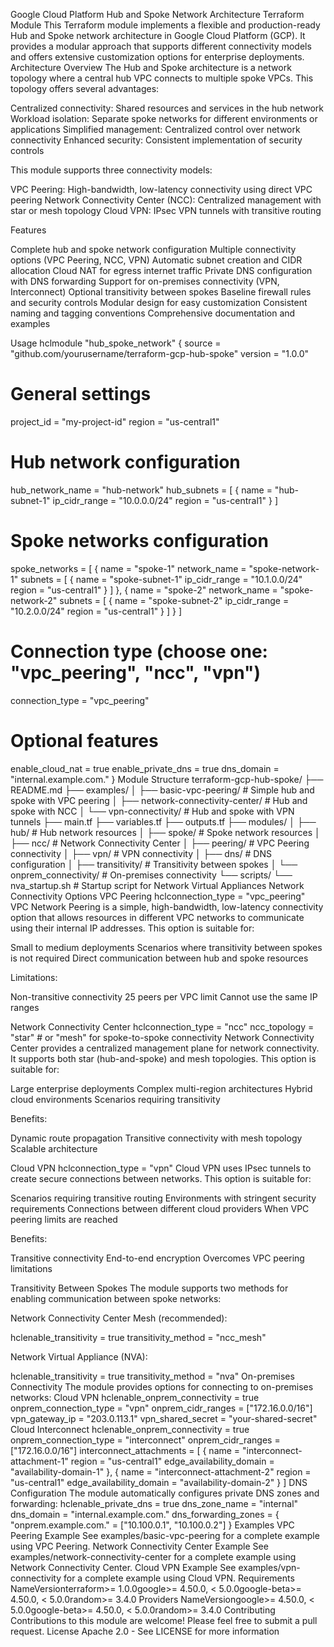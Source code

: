 Google Cloud Platform Hub and Spoke Network Architecture Terraform Module
This Terraform module implements a flexible and production-ready Hub and Spoke network architecture in Google Cloud Platform (GCP). It provides a modular approach that supports different connectivity models and offers extensive customization options for enterprise deployments.
Architecture Overview
The Hub and Spoke architecture is a network topology where a central hub VPC connects to multiple spoke VPCs. This topology offers several advantages:

Centralized connectivity: Shared resources and services in the hub network
Workload isolation: Separate spoke networks for different environments or applications
Simplified management: Centralized control over network connectivity
Enhanced security: Consistent implementation of security controls

This module supports three connectivity models:

VPC Peering: High-bandwidth, low-latency connectivity using direct VPC peering
Network Connectivity Center (NCC): Centralized management with star or mesh topology
Cloud VPN: IPsec VPN tunnels with transitive routing

Features

Complete hub and spoke network configuration
Multiple connectivity options (VPC Peering, NCC, VPN)
Automatic subnet creation and CIDR allocation
Cloud NAT for egress internet traffic
Private DNS configuration with DNS forwarding
Support for on-premises connectivity (VPN, Interconnect)
Optional transitivity between spokes
Baseline firewall rules and security controls
Modular design for easy customization
Consistent naming and tagging conventions
Comprehensive documentation and examples

Usage
hclmodule "hub_spoke_network" {
  source  = "github.com/yourusername/terraform-gcp-hub-spoke"
  version = "1.0.0"
  
  # General settings
  project_id      = "my-project-id"
  region          = "us-central1"
  
  # Hub network configuration
  hub_network_name = "hub-network"
  hub_subnets = [
    {
      name          = "hub-subnet-1"
      ip_cidr_range = "10.0.0.0/24"
      region        = "us-central1"
    }
  ]
  
  # Spoke networks configuration
  spoke_networks = [
    {
      name          = "spoke-1"
      network_name  = "spoke-network-1"
      subnets = [
        {
          name          = "spoke-subnet-1"
          ip_cidr_range = "10.1.0.0/24"
          region        = "us-central1"
        }
      ]
    },
    {
      name          = "spoke-2"
      network_name  = "spoke-network-2"
      subnets = [
        {
          name          = "spoke-subnet-2"
          ip_cidr_range = "10.2.0.0/24"
          region        = "us-central1"
        }
      ]
    }
  ]
  
  # Connection type (choose one: "vpc_peering", "ncc", "vpn")
  connection_type = "vpc_peering"
  
  # Optional features
  enable_cloud_nat = true
  enable_private_dns = true
  dns_domain = "internal.example.com."
}
Module Structure
terraform-gcp-hub-spoke/
├── README.md
├── examples/
│   ├── basic-vpc-peering/        # Simple hub and spoke with VPC peering
│   ├── network-connectivity-center/ # Hub and spoke with NCC
│   └── vpn-connectivity/         # Hub and spoke with VPN tunnels
├── main.tf
├── variables.tf
├── outputs.tf
├── modules/
│   ├── hub/                      # Hub network resources
│   ├── spoke/                    # Spoke network resources
│   ├── ncc/                      # Network Connectivity Center
│   ├── peering/                  # VPC Peering connectivity
│   ├── vpn/                      # VPN connectivity
│   ├── dns/                      # DNS configuration
│   ├── transitivity/             # Transitivity between spokes
│   └── onprem_connectivity/      # On-premises connectivity
└── scripts/
    └── nva_startup.sh            # Startup script for Network Virtual Appliances
Network Connectivity Options
VPC Peering
hclconnection_type = "vpc_peering"
VPC Network Peering is a simple, high-bandwidth, low-latency connectivity option that allows resources in different VPC networks to communicate using their internal IP addresses. This option is suitable for:

Small to medium deployments
Scenarios where transitivity between spokes is not required
Direct communication between hub and spoke resources

Limitations:

Non-transitive connectivity
25 peers per VPC limit
Cannot use the same IP ranges

Network Connectivity Center
hclconnection_type = "ncc"
ncc_topology    = "star"  # or "mesh" for spoke-to-spoke connectivity
Network Connectivity Center provides a centralized management plane for network connectivity. It supports both star (hub-and-spoke) and mesh topologies. This option is suitable for:

Large enterprise deployments
Complex multi-region architectures
Hybrid cloud environments
Scenarios requiring transitivity

Benefits:

Dynamic route propagation
Transitive connectivity with mesh topology
Scalable architecture

Cloud VPN
hclconnection_type = "vpn"
Cloud VPN uses IPsec tunnels to create secure connections between networks. This option is suitable for:

Scenarios requiring transitive routing
Environments with stringent security requirements
Connections between different cloud providers
When VPC peering limits are reached

Benefits:

Transitive connectivity
End-to-end encryption
Overcomes VPC peering limitations

Transitivity Between Spokes
The module supports two methods for enabling communication between spoke networks:

Network Connectivity Center Mesh (recommended):

hclenable_transitivity = true
transitivity_method = "ncc_mesh"

Network Virtual Appliance (NVA):

hclenable_transitivity = true
transitivity_method = "nva"
On-premises Connectivity
The module provides options for connecting to on-premises networks:
Cloud VPN
hclenable_onprem_connectivity = true
onprem_connection_type     = "vpn"
onprem_cidr_ranges         = ["172.16.0.0/16"]
vpn_gateway_ip             = "203.0.113.1"
vpn_shared_secret          = "your-shared-secret"
Cloud Interconnect
hclenable_onprem_connectivity = true
onprem_connection_type     = "interconnect"
onprem_cidr_ranges         = ["172.16.0.0/16"]
interconnect_attachments   = [
  {
    name                     = "interconnect-attachment-1"
    region                   = "us-central1"
    edge_availability_domain = "availability-domain-1"
  },
  {
    name                     = "interconnect-attachment-2"
    region                   = "us-central1"
    edge_availability_domain = "availability-domain-2"
  }
]
DNS Configuration
The module automatically configures private DNS zones and forwarding:
hclenable_private_dns   = true
dns_zone_name        = "internal"
dns_domain           = "internal.example.com."
dns_forwarding_zones = {
  "onprem.example.com." = ["10.100.0.1", "10.100.0.2"]
}
Examples
VPC Peering Example
See examples/basic-vpc-peering for a complete example using VPC Peering.
Network Connectivity Center Example
See examples/network-connectivity-center for a complete example using Network Connectivity Center.
Cloud VPN Example
See examples/vpn-connectivity for a complete example using Cloud VPN.
Requirements
NameVersionterraform>= 1.0.0google>= 4.50.0, < 5.0.0google-beta>= 4.50.0, < 5.0.0random>= 3.4.0
Providers
NameVersiongoogle>= 4.50.0, < 5.0.0google-beta>= 4.50.0, < 5.0.0random>= 3.4.0
Contributing
Contributions to this module are welcome! Please feel free to submit a pull request.
License
Apache 2.0 - See LICENSE for more information